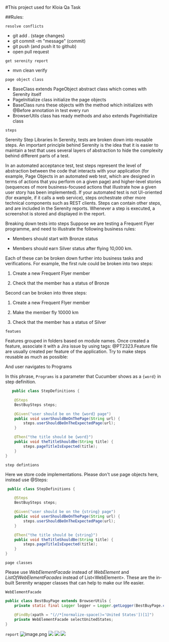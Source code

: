 #This project used for Kloia Qa Task

##Rules:

`resolve conflicts`
- git add . (stage changes)
- git commit -m "message" (commit)
- git push (and push it to github)
- open pull request

`get serenity report`
- mvn clean verify

`page object class`
- BaseClass extends PageObject abstract class which comes with Serenity itself
- PageInitialize class initialize the page objects
- BaseClass runs these objects with the method which initializes with @Before annotation in test every run
- BrowserUtils class has ready methods and also extends PageInitialize class

`steps`

Serenity Step Libraries
In Serenity, tests are broken down into reusable steps. An important principle behind Serenity is the idea that it is easier to maintain a test that uses several layers of abstraction to hide the complexity behind different parts of a test.

In an automated acceptance test, test steps represent the level of abstraction between the code that interacts with your application (for example, Page Objects in an automated web test, which are designed in terms of actions that you perform on a given page) and higher-level stories (sequences of more business-focused actions that illustrate how a given user story has been implemented). If your automated test is not UI-oriented (for example, if it calls a web service), steps orchestrate other more technical components such as REST clients. Steps can contain other steps, and are included in the Serenity reports. Whenever a step is executed, a screenshot is stored and displayed in the report.

Breaking down tests into steps
Suppose we are testing a Frequent Flyer programme, and need to illustrate the following business rules:

- Members should start with Bronze status

- Members should earn Silver status after flying 10,000 km.

Each of these can be broken down further into business tasks and verifications. For example, the first rule could be broken into two steps:

1. Create a new Frequent Flyer member

2. Check that the member has a status of Bronze

Second can be broken into three steps:

1. Create a new Frequent Flyer member

2. Make the member fly 10000 km

3. Check that the member has a status of Silver

`featues`

Features grouped in folders based on module names. Once created a feature, associate it with a Jira issue by using tags: @PT2323.Feature file are usually created per feature of the application.
Try to make steps reusable as much as possible:

And user navigates to Programs

In this phrase, `Programs` is a parameter that Cucumber shows as a `{word}` in step definition.

```java
   public class StepDefinitions {

    @Steps
    BestBuySteps steps;

    @Given("user should be on the {word} page")
    public void userShouldBeOnThePage(String url) {
        steps.userShouldBeOnTheExpectedPage(url);
    }

    @Then("the title should be {word}")
    public void theTitleShouldBe(String title) {
        steps.pageTitleIsExpected(title);
    }
}
```

`step defintions`

Here we store code implementations. Please don't use page objects here, instead use @Steps:
```java
 public class StepDefinitions {

    @Steps
    BestBuySteps steps;

    @Given("user should be on the {string} page")
    public void userShouldBeOnThePage(String url) {
        steps.userShouldBeOnTheExpectedPage(url);
    }

    @Then("the title should be {string}")
    public void theTitleShouldBe(String title) {
        steps.pageTitleIsExpected(title);
    }
}
```
`page classes`

Please use *WebElementFacade* instead of *WebElement* and *ListOfWebElementFacades* instead of List\<WebElement\>.
These are the in-built Serenity wrapper classes that can help to make our life easier.

`WebElementFacade`
```java
public class BestBuyPage extends BrowserUtils {
    private static final Logger logger = Logger.getLogger(BestBuyPage.class);

    @FindBy(xpath = "(//*[normalize-space()='United States'])[1]")
    private WebElementFacade selectUnitedStates;
}
```

`report`
![image.png](resources/Images/1.png)
![](images/2.png)
![](images/3.png)
![](images/4.png)
